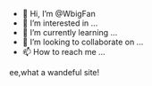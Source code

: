 - 👋 Hi, I’m @WbigFan
- 👀 I’m interested in ...
- 🌱 I’m currently learning ...
- 💞️ I’m looking to collaborate on ...
- 📫 How to reach me ...

<!---
WbigFan/WbigFan is a ✨ special ✨ repository because its `README.md` (this file) appears on your GitHub profile.
You can click the Preview link to take a look at your changes.
--->ee,what a wandeful site!
